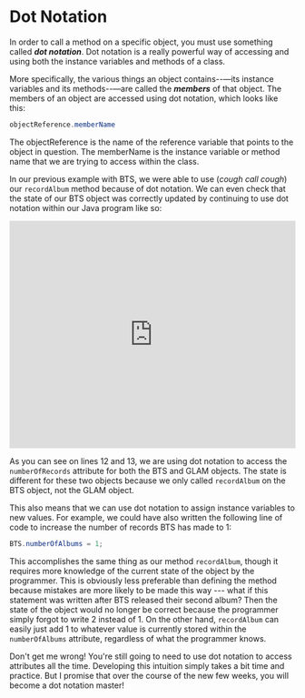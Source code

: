 Dot Notation
============

In order to call a method on a specific object, you must use something called ***dot notation***. Dot notation is a really powerful way of accessing and using both the instance variables and methods of a class.

More specifically, the various things an object contains--—its instance variables and its methods--—are called the ***members*** of that object. The members of an object are accessed using dot notation, which looks like this:

```Java
objectReference.memberName
```

The objectReference is the name of the reference variable that points to the object in question. The memberName is the instance variable or method name that we are trying to access within the class.  

In our previous example with BTS, we were able to use (*cough call cough*) our `recordAlbum` method because of dot notation. We can even check that the state of our BTS object was correctly updated by continuing to use dot notation within our Java program like so:

<iframe height="400px" width="100%" src="https://repl.it/@SoniaSpindt1/63Example1?lite=true" scrolling="no" frameborder="no" allowtransparency="true" allowfullscreen="true" sandbox="allow-forms allow-pointer-lock allow-popups allow-same-origin allow-scripts allow-modals"></iframe>

As you can see on lines 12 and 13, we are using dot notation to access the `numberOfRecords` attribute for both the BTS and GLAM objects. The state is different for these two objects because we only called `recordAlbum` on the BTS object, not the GLAM object.

This also means that we can use dot notation to assign instance variables to new values. For example, we could have also written the following line of code to increase the number of records BTS has made to 1:

```Java
BTS.numberOfAlbums = 1;
```

This accomplishes the same thing as our method `recordAlbum`, though it requires more knowledge of the current state of the object by the programmer. This is obviously less preferable than defining the method because mistakes are more likely to be made this way  --- what if this statement was written after BTS released their second album? Then the state of the object would no longer be correct because the programmer simply forgot to write 2 instead of 1. On the other hand, `recordAlbum` can easily just add 1 to whatever value is currently stored within the `numberOfAlbums` attribute, regardless of what the programmer knows.

Don't get me wrong! You're still going to need to use dot notation to access attributes all the time. Developing this intuition simply takes a bit time and practice. But I promise that over the course of the new few weeks, you will become a dot notation master!
